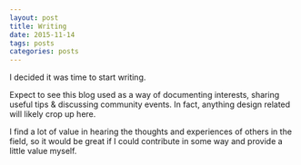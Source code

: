 ```yaml
---
layout: post
title: Writing
date: 2015-11-14
tags: posts
categories: posts
---
```


I decided it was time to start writing.

Expect to see this blog used as a way of documenting interests, sharing useful tips &amp; discussing community events. In fact, anything design related will likely crop up here.

I find a lot of value in hearing the thoughts and experiences of others in the field, so it would be great if I could contribute in some way and provide a little value myself.
